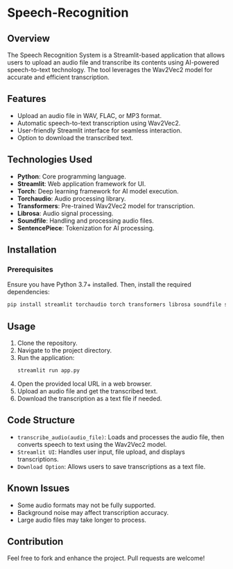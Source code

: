 # Speech-Recognition

## Overview
The Speech Recognition System is a Streamlit-based application that allows users to upload an audio file and transcribe its contents using AI-powered speech-to-text technology. The tool leverages the Wav2Vec2 model for accurate and efficient transcription.

## Features
- Upload an audio file in WAV, FLAC, or MP3 format.
- Automatic speech-to-text transcription using Wav2Vec2.
- User-friendly Streamlit interface for seamless interaction.
- Option to download the transcribed text.

## Technologies Used
- **Python**: Core programming language.
- **Streamlit**: Web application framework for UI.
- **Torch**: Deep learning framework for AI model execution.
- **Torchaudio**: Audio processing library.
- **Transformers**: Pre-trained Wav2Vec2 model for transcription.
- **Librosa**: Audio signal processing.
- **Soundfile**: Handling and processing audio files.
- **SentencePiece**: Tokenization for AI processing.

## Installation
### Prerequisites
Ensure you have Python 3.7+ installed. Then, install the required dependencies:
```sh
pip install streamlit torchaudio torch transformers librosa soundfile sentencepiece
```

## Usage
1. Clone the repository.
2. Navigate to the project directory.
3. Run the application:
   ```sh
   streamlit run app.py
   ```
4. Open the provided local URL in a web browser.
5. Upload an audio file and get the transcribed text.
6. Download the transcription as a text file if needed.

## Code Structure
- `transcribe_audio(audio_file)`: Loads and processes the audio file, then converts speech to text using the Wav2Vec2 model.
- `Streamlit UI`: Handles user input, file upload, and displays transcriptions.
- `Download Option`: Allows users to save transcriptions as a text file.

## Known Issues
- Some audio formats may not be fully supported.
- Background noise may affect transcription accuracy.
- Large audio files may take longer to process.

## Contribution
Feel free to fork and enhance the project. Pull requests are welcome!


